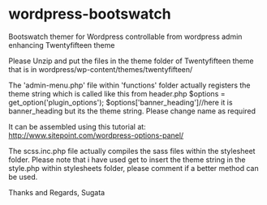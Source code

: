 # wordpress-bootswatch
Bootswatch themer for Wordpress controllable from wordpress admin enhancing Twentyfifteen theme

Please Unzip and put the files in the theme folder of Twentyfifteen theme that is in
wordpress/wp-content/themes/twentyfifteen/

The 'admin-menu.php' file within 'functions' folder actually registers the theme string which is called like this from header.php
$options = get_option('plugin_options');
$options['banner_heading']//here it is banner_heading but its the theme string. Please change name as required

It can be assembled using this tutorial at:
http://www.sitepoint.com/wordpress-options-panel/

The scss.inc.php file actually compiles the sass files within the stylesheet folder. Please note that i have used get to insert the theme string in the style.php within stylesheets folder, please comment if a better method can be used.

Thanks and Regards,
Sugata
